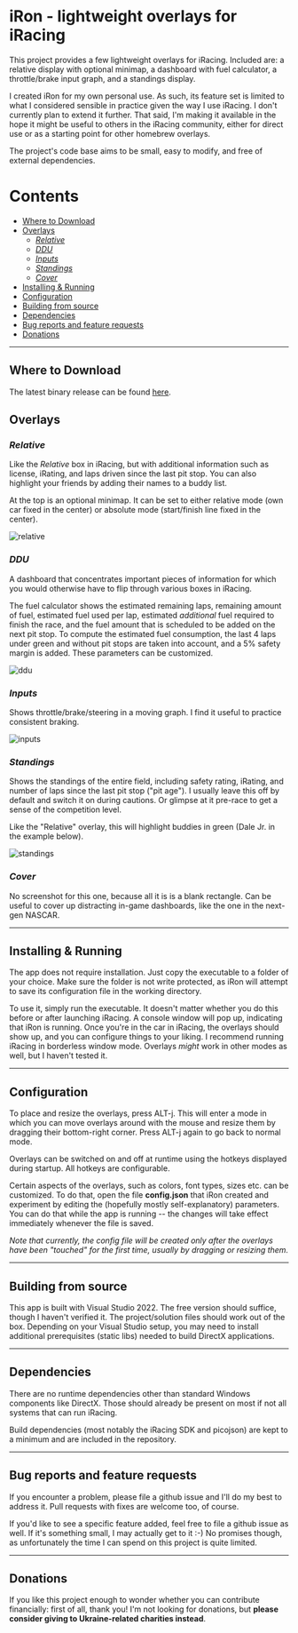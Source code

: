 # iRon - lightweight overlays for iRacing <!-- omit in toc -->

This project provides a few lightweight overlays for iRacing. Included are: a relative display with optional minimap, a dashboard with fuel calculator, a throttle/brake input graph, and a standings display.

I created iRon for my own personal use. As such, its feature set is limited to what I considered sensible in practice given the way I use iRacing. I don't currently plan to extend it further. That said, I'm making it available in the hope it might be useful to others in the iRacing community, either for direct use or as a starting point for other homebrew overlays.

The project's code base aims to be small, easy to modify, and free of external dependencies.

# Contents <!-- omit in toc -->

- [Where to Download](#where-to-download)
- [Overlays](#overlays)
  - [*Relative*](#relative)
  - [*DDU*](#ddu)
  - [*Inputs*](#inputs)
  - [*Standings*](#standings)
  - [*Cover*](#cover)
- [Installing & Running](#installing--running)
- [Configuration](#configuration)
- [Building from source](#building-from-source)
- [Dependencies](#dependencies)
- [Bug reports and feature requests](#bug-reports-and-feature-requests)
- [Donations](#donations)

---

## Where to Download

The latest binary release can be found [here](https://github.com/lespalt/iRon/releases/latest).

## Overlays

### *Relative*

Like the *Relative* box in iRacing, but with additional information such as license, iRating, and laps driven since the last pit stop. You can also highlight your friends by adding their names to a buddy list.

At the top is an optional minimap. It can be set to either relative mode (own car fixed in the center) or absolute mode (start/finish line fixed in the center).

![relative](https://github.com/lespalt/iRon/blob/main/relative.png?raw=true)

### *DDU*

A dashboard that concentrates important pieces of information for which you would otherwise have to flip through various boxes in iRacing.

The fuel calculator shows the estimated remaining laps, remaining amount of fuel, estimated fuel used per lap, estimated _additional_ fuel required to finish the race, and the fuel amount that is scheduled to be added on the next pit stop. To compute the estimated fuel consumption, the last 4 laps under green and without pit stops are taken into account, and a 5% safety margin is added. These parameters can be customized.

![ddu](https://github.com/lespalt/iRon/blob/main/ddu.png?raw=true)

### *Inputs*

Shows throttle/brake/steering in a moving graph. I find it useful to practice consistent braking.

![inputs](https://github.com/lespalt/iRon/blob/main/inputs.png?raw=true)

### *Standings*

Shows the standings of the entire field, including safety rating, iRating, and number of laps since the last pit stop ("pit age"). I usually leave this off by default and switch it on during cautions. Or glimpse at it pre-race to get a sense of the competition level.

Like the "Relative" overlay, this will highlight buddies in green (Dale Jr. in the example below).

![standings](https://github.com/lespalt/iRon/blob/main/standings.png?raw=true)

### *Cover*

No screenshot for this one, because all it is is a blank rectangle. Can be useful to cover up distracting in-game dashboards, like the one in the next-gen NASCAR.

---

## Installing & Running

The app does not require installation. Just copy the executable to a folder of your choice. Make sure the folder is not write protected, as iRon will attempt to save its configuration file in the working directory.

To use it, simply run the executable. It doesn't matter whether you do this before or after launching iRacing. A console window will pop up, indicating that iRon is running. Once you're in the car in iRacing, the overlays should show up, and you can configure things to your liking. I recommend running iRacing in borderless window mode. Overlays *might* work in other modes as well, but I haven't tested it.

---

## Configuration

To place and resize the overlays, press ALT-j. This will enter a mode in which you can move overlays around with the mouse and resize them by dragging their bottom-right corner. Press ALT-j again to go back to normal mode.

Overlays can be switched on and off at runtime using the hotkeys displayed during startup. All hotkeys are configurable.

Certain aspects of the overlays, such as colors, font types, sizes etc. can be customized. To do that, open the file **config.json** that iRon created and experiment by editing the (hopefully mostly self-explanatory) parameters. You can do that while the app is running -- the changes will take effect immediately whenever the file is saved.

_Note that currently, the config file will be created only after the overlays have been "touched" for the first time, usually by dragging or resizing them._

---

## Building from source

This app is built with Visual Studio 2022. The free version should suffice, though I haven't verified it. The project/solution files should work out of the box. Depending on your Visual Studio setup, you may need to install additional prerequisites (static libs) needed to build DirectX applications.

---

## Dependencies

There are no runtime dependencies other than standard Windows components like DirectX.  Those should already be present on most if not all systems that can run iRacing.

Build dependencies (most notably the iRacing SDK and picojson) are kept to a minimum and are included in the repository.

---

## Bug reports and feature requests

If you encounter a problem, please file a github issue and I'll do my best to address it. Pull requests with fixes are welcome too, of course.

If you'd like to see a specific feature added, feel free to file a github issue as well. If it's something small, I may actually get to it :-) No promises though, as unfortunately the time I can spend on this project is quite limited.

---

## Donations

If you like this project enough to wonder whether you can contribute financially: first of all, thank you! I'm not looking for donations, but **please consider giving to Ukraine-related charities instead**.
